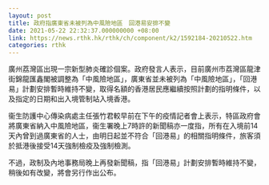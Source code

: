 ```yaml
---
layout: post
title: 政府指廣東省未被列為中風險地區　回港易安排不變
date: 2021-05-22 22:32:37.000000000 +08:00
link: https://news.rthk.hk/rthk/ch/component/k2/1592184-20210522.htm
categories: rthk
---
```


廣州荔灣區出現一宗新型肺炎確診個案。政府發言人表示，目前廣州市荔灣區龍津街錦龍匯鑫閣被調整為「中風險地區」，廣東省並未被列為「中風險地區」，「回港易」計劃安排暫時維持不變，取得名額的香港居民應繼續按照計劃的指明條件，以及指定的日期和出入境管制站入境香港。

衞生防護中心傳染病處主任張竹君較早前在下午的疫情記者會上表示，特區政府會將廣東省納入中風險地區，衞生署晚上7時許的新聞稿亦一度指，所有在入境前14天內曾到過廣東省的人士，由明日起並不符合「回港易」的相關指明條件，旅客須於抵港後接受14天強制檢疫及強制檢測。

不過，政制及內地事務局晚上再發新聞稿，指「回港易」計劃安排暫時維持不變，稍後如有改變，將會另行作出公布。
